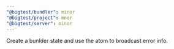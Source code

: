 ```yaml
---
"@bigtest/bundler": minor
"@bigtest/project": mnor
"@bigtest/server": minor
---
```


Create a bunlder state and use the atom to broadcast error info.
